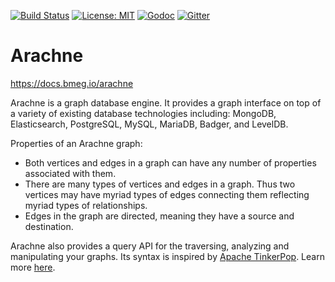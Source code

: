 [![Build Status](https://travis-ci.org/ohsu-comp-bio/funnel.svg?branch=master)](https://travis-ci.org/bmeg/arachne)
[![License: MIT](https://img.shields.io/badge/License-MIT-yellow.svg)](https://opensource.org/licenses/MIT)
[![Godoc](https://img.shields.io/badge/godoc-ref-blue.svg)](http://godoc.org/github.com/bmeg/arachne)
[![Gitter](https://badges.gitter.im/bmeg/arachne.svg)](https://gitter.im/bmeg/arachne)

# Arachne

https://docs.bmeg.io/arachne

Arachne is a graph database engine. It provides a graph interface on top of a variety of existing database technologies including:
MongoDB, Elasticsearch, PostgreSQL, MySQL, MariaDB, Badger, and LevelDB.

Properties of an Arachne graph:

* Both vertices and edges in a graph can have any number of properties associated with them.
* There are many types of vertices and edges in a graph. Thus two vertices may have myriad types of edges
  connecting them reflecting myriad types of relationships.
* Edges in the graph are directed, meaning they have a source and destination.

Arachne also provides a query API for the traversing, analyzing and manipulating your graphs. Its syntax is inspired by
[Apache TinkerPop](http://tinkerpop.apache.org/). Learn more [here](https://bmeg.github.io/arachne/docs/queries/getting_started).
